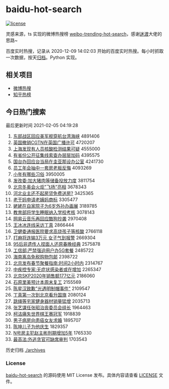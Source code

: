 # baidu-hot-search

[![license](https://img.shields.io/github/license/Arrackisarookie/baidu-hot-search)](https://github.com/Arrackisarookie/baidu-hot-search/blob/master/LICENSE)

灵感来源，ts 实现的微博热搜榜 [weibo-trending-hot-search](https://github.com/justjavac/weibo-trending-hot-search)，感谢[迷渡](https://github.com/justjavac)大佬的思路~

百度实时热搜，记录从 2020-12-09 14:02:03 开始的百度实时热搜。每小时抓取一次数据，按天[归档](./archives)。Python 实现。

## 相关项目
+ [微博热搜](https://github.com/Arrackisarookie/weibo-hot-search)
+ [知乎热榜](https://github.com/Arrackisarookie/zhihu-top-search)

## 今日热门搜索

<!-- Rank Begin -->

最后更新时间 2021-02-05 04:19:28

1. [东部战区回应美军舰穿航台湾海峡](http://www.baidu.com/baidu?cl=3&tn=SE_baiduhomet8_jmjb7mjw&rsv_dl=fyb_top&fr=top1000&wd=%B6%AB%B2%BF%D5%BD%C7%F8%BB%D8%D3%A6%C3%C0%BE%FC%BD%A2%B4%A9%BA%BD%CC%A8%CD%E5%BA%A3%CF%BF) 4891406
1. [英国撤销CGTN在英国广播许可](http://www.baidu.com/baidu?cl=3&tn=SE_baiduhomet8_jmjb7mjw&rsv_dl=fyb_top&fr=top1000&wd=%D3%A2%B9%FA%B3%B7%CF%FACGTN%D4%DA%D3%A2%B9%FA%B9%E3%B2%A5%D0%ED%BF%C9) 4720207
1. [上海发现有人员核酸检测结果可疑](http://www.baidu.com/baidu?cl=3&tn=SE_baiduhomet8_jmjb7mjw&rsv_dl=fyb_top&fr=top1000&wd=%C9%CF%BA%A3%B7%A2%CF%D6%D3%D0%C8%CB%D4%B1%BA%CB%CB%E1%BC%EC%B2%E2%BD%E1%B9%FB%BF%C9%D2%C9) 4555000
1. [有省份公开征集线索查办层层加码](http://www.baidu.com/baidu?cl=3&tn=SE_baiduhomet8_jmjb7mjw&rsv_dl=fyb_top&fr=top1000&wd=%D3%D0%CA%A1%B7%DD%B9%AB%BF%AA%D5%F7%BC%AF%CF%DF%CB%F7%B2%E9%B0%EC%B2%E3%B2%E3%BC%D3%C2%EB) 4395575
1. [国台办回应台当局在圭亚那设办公室](http://www.baidu.com/baidu?cl=3&tn=SE_baiduhomet8_jmjb7mjw&rsv_dl=fyb_top&fr=top1000&wd=%B9%FA%CC%A8%B0%EC%BB%D8%D3%A6%CC%A8%B5%B1%BE%D6%D4%DA%B9%E7%D1%C7%C4%C7%C9%E8%B0%EC%B9%AB%CA%D2) 4241730
1. [员工年会抽中一套房老板反悔](http://www.baidu.com/baidu?cl=3&tn=SE_baiduhomet8_jmjb7mjw&rsv_dl=fyb_top&fr=top1000&wd=%D4%B1%B9%A4%C4%EA%BB%E1%B3%E9%D6%D0%D2%BB%CC%D7%B7%BF%C0%CF%B0%E5%B7%B4%BB%DA) 4093269
1. [小年有哪些习俗](http://www.baidu.com/baidu?cl=3&tn=SE_baiduhomet8_jmjb7mjw&rsv_dl=fyb_top&fr=top1000&wd=%D0%A1%C4%EA%D3%D0%C4%C4%D0%A9%CF%B0%CB%D7) 3950005
1. [发改委:加大猪肉等储备投放力度](http://www.baidu.com/baidu?cl=3&tn=SE_baiduhomet8_jmjb7mjw&rsv_dl=fyb_top&fr=top1000&wd=%B7%A2%B8%C4%CE%AF%3A%BC%D3%B4%F3%D6%ED%C8%E2%B5%C8%B4%A2%B1%B8%CD%B6%B7%C5%C1%A6%B6%C8) 3811754
1. [北京冬奥会火炬"飞扬"亮相](http://www.baidu.com/baidu?cl=3&tn=SE_baiduhomet8_jmjb7mjw&rsv_dl=fyb_top&fr=top1000&wd=%B1%B1%BE%A9%B6%AC%B0%C2%BB%E1%BB%F0%BE%E6%22%B7%C9%D1%EF%22%C1%C1%CF%E0) 3678343
1. [河北业主还不起房贷免费送房?](http://www.baidu.com/baidu?cl=3&tn=SE_baiduhomet8_jmjb7mjw&rsv_dl=fyb_top&fr=top1000&wd=%BA%D3%B1%B1%D2%B5%D6%F7%BB%B9%B2%BB%C6%F0%B7%BF%B4%FB%C3%E2%B7%D1%CB%CD%B7%BF%3F) 3425365
1. [老干妈申请老姨妈商标](http://www.baidu.com/baidu?cl=3&tn=SE_baiduhomet8_jmjb7mjw&rsv_dl=fyb_top&fr=top1000&wd=%C0%CF%B8%C9%C2%E8%C9%EA%C7%EB%C0%CF%D2%CC%C2%E8%C9%CC%B1%EA) 3305477
1. [姥姥在自家院子为6岁外孙办画展](http://www.baidu.com/baidu?cl=3&tn=SE_baiduhomet8_jmjb7mjw&rsv_dl=fyb_top&fr=top1000&wd=%C0%D1%C0%D1%D4%DA%D7%D4%BC%D2%D4%BA%D7%D3%CE%AA6%CB%EA%CD%E2%CB%EF%B0%EC%BB%AD%D5%B9) 3189785
1. [教育部将学生睡眠纳入学校考核](http://www.baidu.com/baidu?cl=3&tn=SE_baiduhomet8_jmjb7mjw&rsv_dl=fyb_top&fr=top1000&wd=%BD%CC%D3%FD%B2%BF%BD%AB%D1%A7%C9%FA%CB%AF%C3%DF%C4%C9%C8%EB%D1%A7%D0%A3%BF%BC%BA%CB) 3078143
1. [网易云音乐再回应酷狗抄袭](http://www.baidu.com/baidu?cl=3&tn=SE_baiduhomet8_jmjb7mjw&rsv_dl=fyb_top&fr=top1000&wd=%CD%F8%D2%D7%D4%C6%D2%F4%C0%D6%D4%D9%BB%D8%D3%A6%BF%E1%B9%B7%B3%AD%CF%AE) 2970408
1. [王冰冰连线采访丁真](http://www.baidu.com/baidu?cl=3&tn=SE_baiduhomet8_jmjb7mjw&rsv_dl=fyb_top&fr=top1000&wd=%CD%F5%B1%F9%B1%F9%C1%AC%CF%DF%B2%C9%B7%C3%B6%A1%D5%E6) 2866444
1. [卫健委通报医院要求高烧孩子等核酸](http://www.baidu.com/baidu?cl=3&tn=SE_baiduhomet8_jmjb7mjw&rsv_dl=fyb_top&fr=top1000&wd=%CE%C0%BD%A1%CE%AF%CD%A8%B1%A8%D2%BD%D4%BA%D2%AA%C7%F3%B8%DF%C9%D5%BA%A2%D7%D3%B5%C8%BA%CB%CB%E1) 2766118
1. [打麻将连输3万元 女子气到报警](http://www.baidu.com/baidu?cl=3&tn=SE_baiduhomet8_jmjb7mjw&rsv_dl=fyb_top&fr=top1000&wd=%B4%F2%C2%E9%BD%AB%C1%AC%CA%E43%CD%F2%D4%AA%20%C5%AE%D7%D3%C6%F8%B5%BD%B1%A8%BE%AF) 2669304
1. [95后非遗传人捏面人还原春晚经典](http://www.baidu.com/baidu?cl=3&tn=SE_baiduhomet8_jmjb7mjw&rsv_dl=fyb_top&fr=top1000&wd=95%BA%F3%B7%C7%D2%C5%B4%AB%C8%CB%C4%F3%C3%E6%C8%CB%BB%B9%D4%AD%B4%BA%CD%ED%BE%AD%B5%E4) 2575878
1. [工信部:严禁强迫用户办5G套餐](http://www.baidu.com/baidu?cl=3&tn=SE_baiduhomet8_jmjb7mjw&rsv_dl=fyb_top&fr=top1000&wd=%B9%A4%D0%C5%B2%BF%3A%D1%CF%BD%FB%C7%BF%C6%C8%D3%C3%BB%A7%B0%EC5G%CC%D7%B2%CD) 2485722
1. [海南离岛免税购物包邮](http://www.baidu.com/baidu?cl=3&tn=SE_baiduhomet8_jmjb7mjw&rsv_dl=fyb_top&fr=top1000&wd=%BA%A3%C4%CF%C0%EB%B5%BA%C3%E2%CB%B0%B9%BA%CE%EF%B0%FC%D3%CA) 2398722
1. [北京发布春节聚餐指南:时间2小时内](http://www.baidu.com/baidu?cl=3&tn=SE_baiduhomet8_jmjb7mjw&rsv_dl=fyb_top&fr=top1000&wd=%B1%B1%BE%A9%B7%A2%B2%BC%B4%BA%BD%DA%BE%DB%B2%CD%D6%B8%C4%CF%3A%CA%B1%BC%E42%D0%A1%CA%B1%C4%DA) 2314767
1. [中疾控专家:无症状感染者或在增加](http://www.baidu.com/baidu?cl=3&tn=SE_baiduhomet8_jmjb7mjw&rsv_dl=fyb_top&fr=top1000&wd=%D6%D0%BC%B2%BF%D8%D7%A8%BC%D2%3A%CE%DE%D6%A2%D7%B4%B8%D0%C8%BE%D5%DF%BB%F2%D4%DA%D4%F6%BC%D3) 2265347
1. [北京SKP2020年销售额177亿元](http://www.baidu.com/baidu?cl=3&tn=SE_baiduhomet8_jmjb7mjw&rsv_dl=fyb_top&fr=top1000&wd=%B1%B1%BE%A9SKP2020%C4%EA%CF%FA%CA%DB%B6%EE177%D2%DA%D4%AA) 2186060
1. [石原里美预计本周末复工](http://www.baidu.com/baidu?cl=3&tn=SE_baiduhomet8_jmjb7mjw&rsv_dl=fyb_top&fr=top1000&wd=%CA%AF%D4%AD%C0%EF%C3%C0%D4%A4%BC%C6%B1%BE%D6%DC%C4%A9%B8%B4%B9%A4) 2155569
1. [陈星汉致歉"光遇明制帽事件"](http://www.baidu.com/baidu?cl=3&tn=SE_baiduhomet8_jmjb7mjw&rsv_dl=fyb_top&fr=top1000&wd=%B3%C2%D0%C7%BA%BA%D6%C2%C7%B8%22%B9%E2%D3%F6%C3%F7%D6%C6%C3%B1%CA%C2%BC%FE%22) 2109547
1. [丁真第一次到北京看升国旗](http://www.baidu.com/baidu?cl=3&tn=SE_baiduhomet8_jmjb7mjw&rsv_dl=fyb_top&fr=top1000&wd=%B6%A1%D5%E6%B5%DA%D2%BB%B4%CE%B5%BD%B1%B1%BE%A9%BF%B4%C9%FD%B9%FA%C6%EC) 2080124
1. [跳绳等宅家健身器材销量猛增](http://www.baidu.com/baidu?cl=3&tn=SE_baiduhomet8_jmjb7mjw&rsv_dl=fyb_top&fr=top1000&wd=%CC%F8%C9%FE%B5%C8%D5%AC%BC%D2%BD%A1%C9%ED%C6%F7%B2%C4%CF%FA%C1%BF%C3%CD%D4%F6) 2035713
1. [张艺谋任张昭治丧委员会组长](http://www.baidu.com/baidu?cl=3&tn=SE_baiduhomet8_jmjb7mjw&rsv_dl=fyb_top&fr=top1000&wd=%D5%C5%D2%D5%C4%B1%C8%CE%D5%C5%D5%D1%D6%CE%C9%A5%CE%AF%D4%B1%BB%E1%D7%E9%B3%A4) 1964463
1. [柯洁痛失世界棋王赛冠军](http://www.baidu.com/baidu?cl=3&tn=SE_baiduhomet8_jmjb7mjw&rsv_dl=fyb_top&fr=top1000&wd=%BF%C2%BD%E0%CD%B4%CA%A7%CA%C0%BD%E7%C6%E5%CD%F5%C8%FC%B9%DA%BE%FC) 1918839
1. [男子病房向患癌女友求婚](http://www.baidu.com/baidu?cl=3&tn=SE_baiduhomet8_jmjb7mjw&rsv_dl=fyb_top&fr=top1000&wd=%C4%D0%D7%D3%B2%A1%B7%BF%CF%F2%BB%BC%B0%A9%C5%AE%D3%D1%C7%F3%BB%E9) 1895707
1. [陈坤儿子为他庆生](http://www.baidu.com/baidu?cl=3&tn=SE_baiduhomet8_jmjb7mjw&rsv_dl=fyb_top&fr=top1000&wd=%B3%C2%C0%A4%B6%F9%D7%D3%CE%AA%CB%FB%C7%EC%C9%FA) 1829357
1. [N号房主犯赵主彬刑期增加5年](http://www.baidu.com/baidu?cl=3&tn=SE_baiduhomet8_jmjb7mjw&rsv_dl=fyb_top&fr=top1000&wd=N%BA%C5%B7%BF%D6%F7%B7%B8%D5%D4%D6%F7%B1%F2%D0%CC%C6%DA%D4%F6%BC%D35%C4%EA) 1765330
1. [最高法:外逃贪官可缺席审判](http://www.baidu.com/baidu?cl=3&tn=SE_baiduhomet8_jmjb7mjw&rsv_dl=fyb_top&fr=top1000&wd=%D7%EE%B8%DF%B7%A8%3A%CD%E2%CC%D3%CC%B0%B9%D9%BF%C9%C8%B1%CF%AF%C9%F3%C5%D0) 1703543
<!-- Rank End -->

历史归档 [./archives](./archives)

### License

[baidu-hot-search](https://github.com/Arrackisarookie/baidu-hot-search) 的源码使用 MIT License 发布。具体内容请查看 [LICENSE](./LICENSE) 文件。
